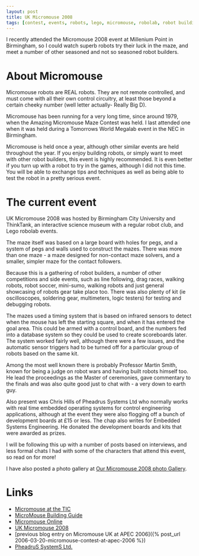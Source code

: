 ```yaml
---
layout: post
title: UK Micromouse 2008
tags: [contest, events, robots, lego, micromouse, robolab, robot building, robot clubs]
---
```

I recently attended the Micromouse 2008 event at Millenium Point in Birmingham, so I could watch superb robots try their luck in the maze, and meet a number of other seasoned and not so seasoned robot builders.

# About Micromouse

Micromouse robots are REAL robots. They are not remote controlled, and must come with all their own control circuitry, at least those beyond a certain cheeky number (well letter actually- Really Big D).

Micromouse has been running for a very long time, since around 1979, when the Amazing Micromouse Maze Contest was held. I last attended one when it was held during a Tomorrows World Megalab event in the NEC in Birmingham.

Micromouse is held once a year, although other similar events are held throughout the year. If you enjoy building robots, or simply want to meet with other robot builders, this event is highly recommended. It is even better if you turn up with a robot to try in the games, although I did not this time. You will be able to exchange tips and techniques as well as being able to test the robot in a pretty serious event.

# The current event

UK Micromouse 2008 was hosted by Birmingham City University and ThinkTank, an interactive science museum with a regular robot club, and Lego robolab events.

The maze itself was based on a large board with holes for pegs, and a system of pegs and walls used to construct the mazes. There was more than one maze - a maze designed for non-contact maze solvers, and a smaller, simpler maze for the contact followers.

Because this is a gathering of robot builders, a number of other competitions and side events, such as line following, drag races, walking robots, robot soccer, mini-sumo, walking robots and just general showcasing of robots gear take place too. There was also plenty of kit (ie oscilloscopes, soldering gear, multimeters, logic testers) for testing and debugging robots.

The mazes used a timing system that is based on infrared sensors to detect when the mouse has left the starting square, and when it has entered the goal area. This could be armed with a control board, and the numbers fed into a database system so they could be used to create scoreboards later. The system worked fairly well, although there were a few issues, and the automatic sensor triggers had to be turned off for a particular group of robots based on the same kit.

Among the most well known there is probably Professor Martin Smith, known for being a judge on robot wars and having built robots himself too. He lead the proceedings as the Master of ceremonies, gave commentary to the finals and was also quite good just to chat with - a very down to earth guy.

Also present was Chris Hills of Pheadrus Systems Ltd who normally works with real time embedded operating systems for control engineering applications, although at the event they were also flogging off a bunch of development boards at £15 or less. The chap also writes for Embedded Systems Engineering. He donated the development boards and kits that were awarded as prizes.

I will be following this up with a number of posts based on interviews, and less formal chats I had with some of the characters that attend this event, so read on for more!

I have also posted a photo gallery at [Our Micromouse 2008 photo Gallery](/galleries/gallery-25-micromouse-2008).

# Links

* <a href="http://www.tic.ac.uk/micromouse/index.asp">Micromouse at the TIC</a>
* [MicroMouse Building Guide](http://www.tic.ac.uk/micromouse/guide/page5.asp)
* <a href="http://www.micromouseonline.com/">Micromouse Online </a>
* <a href="http://www.micromouseonline.com/2008/06/29/uk-micromouse-competition-2008/">UK Micromouse 2008</a>
* [previous blog entry on Micromouse UK at APEC 2006]({% post_url 2006-03-20-micromouse-contest-at-apec-2006 %})
* <a href="http://www.phaedsys.com">PheadruS SystemS Ltd.</a>
